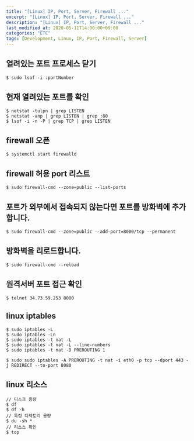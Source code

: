 ```yaml
---
title: "[Linux] IP, Port, Server, Firewall ..."
excerpt: "[Linux] IP, Port, Server, Firewall ..."
description: "[Linux] IP, Port, Server, Firewall ..."
last_modified_at: 2020-05-11T14:00:00+09:00
categories: "ETC"
tags: [Development, Linux, IP, Port, Firewall, Server]
---
```


## 열려있는 포트 프로세스 닫기
```shell
$ sudo lsof -i :portNumber
```

## 현재 열려있는 포트를 확인
```shell
$ netstat -tulpn | grep LISTEN
$ netstat -anp | grep LISTEN | grep :80
$ lsof -i -n -P | grep TCP | grep LISTEN
```

## firewall 오픈
```shell
$ systemctl start firewalld
```

## firewall 허용 port 리스트
```shell
$ sudo firewall-cmd --zone=public --list-ports
```

## 포트가 외부에서 접속되지 않는다면 포트를 방화벽에 추가합니다.
```shell
$ sudo firewall-cmd --zone=public --add-port=8000/tcp --permanent
```

## 방화벽을 리로드합니다.
```shell
$ sudo firewall-cmd --reload
```

## 원격서버 포트 접근 확인
```shell
$ telnet 34.73.59.253 8080
```

## linux iptables
```shell
$ sudo iptables -L
$ sudo iptables -Ln
$ sudo iptables -t nat -L
$ sudo iptables -t nat -L --line-numbers
$ sudo iptables -t nat -D PREROUTING 1

$ sudo sudo iptables -A PREROUTING -t nat -i eth0 -p tcp --dport 443 -j REDIRECT --to-port 8080
```

## linux 리소스
```shell
// 디스크 용량
$ df
$ df -h
// 특정 디렉토리 용량
$ du -sh *
// 리소스 확인
$ top
```
